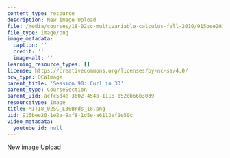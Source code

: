 ```yaml
---
content_type: resource
description: New image Upload
file: /media/courses/18-02sc-multivariable-calculus-fall-2010/915bee201e2a9af81d5ea6113ef2e50c_MIT18_02SC_L30Brds_18.png
file_type: image/png
image_metadata:
  caption: ''
  credit: ''
  image-alt: ''
learning_resource_types: []
license: https://creativecommons.org/licenses/by-nc-sa/4.0/
ocw_type: OCWImage
parent_title: 'Session 90: Curl in 3D'
parent_type: CourseSection
parent_uid: acfc5d4e-3602-454b-1118-b52cb66b3039
resourcetype: Image
title: MIT18_02SC_L30Brds_18.png
uid: 915bee20-1e2a-9af8-1d5e-a6113ef2e50c
video_metadata:
  youtube_id: null
---
```

New image Upload